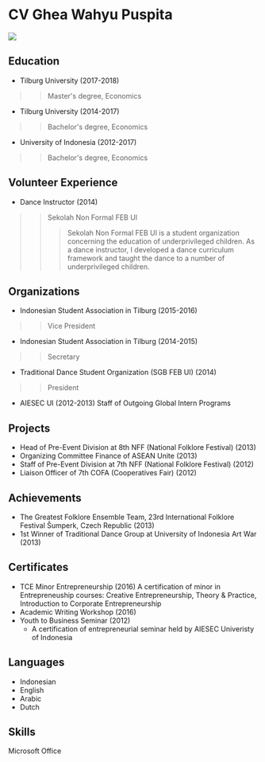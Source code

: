 CV Ghea Wahyu Puspita
=====================



<img src="http://i64.tinypic.com/2u8jbtd.jpg">



Education
---------
* Tilburg University (2017-2018)
>>Master's degree, Economics
* Tilburg University (2014-2017)
>>Bachelor's degree, Economics
* University of Indonesia (2012-2017)
>>Bachelor's degree, Economics  

Volunteer Experience
--------------------
* Dance Instructor (2014)
>>Sekolah Non Formal FEB UI
>>>Sekolah Non Formal FEB UI is a student organization concerning the education of underprivileged children. As a dance instructor, I developed a dance curriculum framework and taught the dance to a number of underprivileged children.

Organizations
-------------
* Indonesian Student Association in Tilburg (2015-2016)
>>Vice President
* Indonesian Student Association in Tilburg (2014-2015)
>>Secretary
* Traditional Dance Student Organization (SGB FEB UI) (2014)
>>President
* AIESEC UI (2012-2013)
Staff of Outgoing Global Intern Programs

Projects
--------
* Head of Pre-Event Division at 8th NFF (National Folklore Festival) (2013)
* Organizing Committee Finance of ASEAN Unite (2013)
* Staff of Pre-Event Division at 7th NFF (National Folklore Festival) (2012)
* Liaison Officer of 7th COFA (Cooperatives Fair) (2012)

Achievements
------------
* The Greatest Folklore Ensemble Team, 23rd International Folklore Festival Šumperk, Czech Republic (2013)
* 1st Winner of Traditional Dance Group at University of Indonesia Art War (2013)

Certificates
------------
* TCE Minor Entrepreneurship (2016)
  A certification of minor in Entrepreneuship courses: Creative Entrepreneurship, Theory & Practice, Introduction to Corporate Entrepreneurship
* Academic Writing Workshop (2016)
* Youth to Business Seminar (2012)
  * A certification of entrepreneurial seminar held by AIESEC Univeristy of Indonesia

Languages
---------
* Indonesian
* English
* Arabic
* Dutch

Skills
------
Microsoft Office
